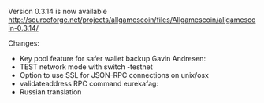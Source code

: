 Version 0.3.14 is now available
http://sourceforge.net/projects/allgamescoin/files/Allgamescoin/allgamescoin-0.3.14/

Changes:
* Key pool feature for safer wallet backup
Gavin Andresen:
* TEST network mode with switch -testnet
* Option to use SSL for JSON-RPC connections on unix/osx
* validateaddress RPC command
eurekafag:
* Russian translation
